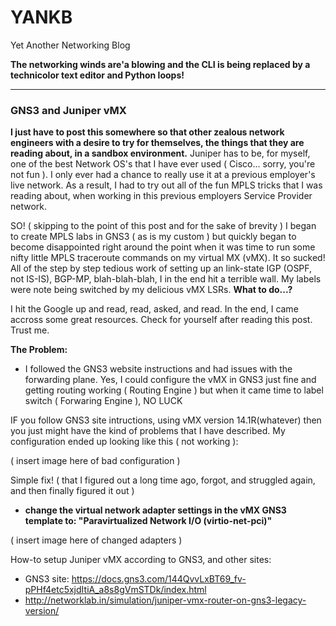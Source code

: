 # YANKB
Yet Another Networking Blog

**The networking winds are'a blowing and the CLI is being replaced by a technicolor text editor and Python loops!**

---
### GNS3 and Juniper vMX

**I just have to post this somewhere so that other zealous network engineers with a desire to try for themselves, the things that they are reading about, in a sandbox environment.** Juniper has to be, for myself, one of the best Network OS's that I have ever used ( Cisco... sorry, you're not fun ). I only ever had a chance to really use it at a previous employer's live network. As a result, I had to try out all of the fun MPLS tricks that I was reading about, when working in this previous employers Service Provider network. 

SO! ( skipping to the point of this post and for the sake of brevity ) I began to create MPLS labs in GNS3 ( as is my custom ) but quickly began to become disappointed right around the point when it was time to run some nifty little MPLS traceroute commands on my virtual MX (vMX). It so sucked! All of the step by step tedious work of setting up an link-state IGP (OSPF, not IS-IS), BGP-MP, blah-blah-blah, I in the end hit a terrible wall. My labels were note being switched by my delicious vMX LSRs. **What to do...?**

I hit the Google up and read, read, asked, and read. In the end, I came accross some great resources. Check for yourself after reading this post. Trust me.

**The Problem:**
- I followed the GNS3 website instructions and had issues with the forwarding plane. Yes, I could configure the vMX in GNS3 just fine and getting routing working ( Routing Engine ) but when it came time to label switch ( Forwaring Engine ), NO LUCK

IF you follow GNS3 site intructions, using vMX version 14.1R(whatever) then you just might have the kind of problems that I have described. My configuration ended up looking like this ( not working ):

( insert image here of bad configuration )

Simple fix! ( that I figured out a long time ago, forgot, and struggled again, and then finally figured it out )
- **change the virtual network adapter settings in the vMX GNS3 template to: "Paravirtualized Network I/O (virtio-net-pci)"**

( insert image here of changed adapters )


How-to setup Juniper vMX according to GNS3, and other sites:
- GNS3 site: https://docs.gns3.com/144QvvLxBT69_fv-pPHf4etc5xjdItiA_a8s8gVmSTDk/index.html
- http://networklab.in/simulation/juniper-vmx-router-on-gns3-legacy-version/
